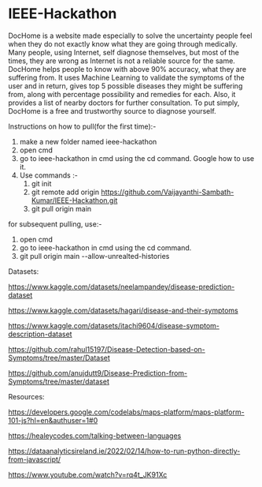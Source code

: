 # IEEE-Hackathon

DocHome is a website made especially to solve the uncertainty people feel when they do not exactly know what they are going through medically. Many people, using Internet, self diagnose themselves, but most of the times, they are wrong as Internet is not a reliable source for the same. DocHome helps people to know with above 90% accuracy, what they are suffering from. It uses Machine Learning to validate the symptoms of the user and in return, gives top 5 possible diseases they might be suffering from, along with percentage possibility and remedies for each. Also, it provides a list of nearby doctors for further consultation. 
To put simply, DocHome is a free and trustworthy source to diagnose yourself.

Instructions on how to pull(for the first time):-
1) make a new folder named ieee-hackathon
2) open cmd
3) go to ieee-hackathon in cmd using the cd command. Google how to use it.
4) Use commands :-
   1) git init
   2) git remote add origin https://github.com/Vaijayanthi-Sambath-Kumar/IEEE-Hackathon.git
   3) git pull origin main
   
for subsequent pulling, use:-
1) open cmd
2) go to ieee-hackathon in cmd using the cd command. 
3) git pull origin main --allow-unrealted-histories


Datasets:

 https://www.kaggle.com/datasets/neelampandey/disease-prediction-dataset
 
 https://www.kaggle.com/datasets/hagari/disease-and-their-symptoms
 
 https://www.kaggle.com/datasets/itachi9604/disease-symptom-description-dataset

 https://github.com/rahul15197/Disease-Detection-based-on-Symptoms/tree/master/Dataset
 
 https://github.com/anujdutt9/Disease-Prediction-from-Symptoms/tree/master/dataset
 
Resources:

 https://developers.google.com/codelabs/maps-platform/maps-platform-101-js?hl=en&authuser=1#0
 
 https://healeycodes.com/talking-between-languages
 
 https://dataanalyticsireland.ie/2022/02/14/how-to-run-python-directly-from-javascript/
 
 https://www.youtube.com/watch?v=rq4t_JK91Xc

